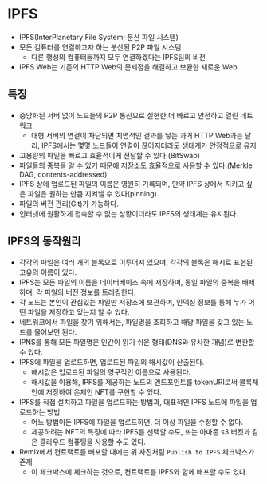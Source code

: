 # IPFS

* IPFS(InterPlanetary File System; 분산 파일 시스템)
* 모든 컴퓨터를 연결하고자 하는 분산된 P2P 파일 시스템
  * 다른 행성의 컴퓨터들까지 모두 연결하겠다는 IPFS팀의 비전
* IPFS Web는 기존의 HTTP Web의 문제점을 해결하고 보완한 새로운 Web

## 특징

* 중앙화된 서버 없이 노드들의 P2P 통신으로 실현한 더 빠르고 안전하고 열린 네트워크 
  * 대형 서버의 연결이 차단되면 치명적인 결과를 낳는 과거 HTTP Web과는 달리, IPFS에서는 몇몇 노드들이 연결이 끊어지더라도 생태계가 안정적으로 유지
* 고용량의 파일을 빠르고 효율적이게 전달할 수 있다.(BitSwap)
* 파일들의 중복을 알 수 있기 때문에 저장소도 효율적으로 사용할 수 있다.(Merkle DAG, contents-addressed)
* IPFS 상에 업로드된 파일의 이름은 영원히 기록되며, 만약 IPFS 상에서 지키고 싶은 파일은 원하는 만큼 지켜낼 수 있다(pinning). 
* 파일의 버전 관리(Git)가 가능하다.
* 인터넷에 원활하게 접속할 수 없는 상황이더라도 IPFS의 생태계는 유지된다.

## IPFS의 동작원리

* 각각의 파일은 여러 개의 블록으로 이루어져 있으며, 각각의 블록은 해시로 표현된 고유의 이름이 있다.
* IPFS는 모든 파일의 이름을 데이터베이스 속에 저장하며, 동일 파일의 중복을 배제하며, 각 파일의 버전 정보를 트래킹한다.
* 각 노드는 본인이 관심있는 파일만 저장소에 보관하며, 인덱싱 정보를 통해 누가 어떤 파일을 저장하고 있는지 알 수 있다.
* 네트워크에서 파일을 찾기 위해서는, 파일명을 조회하고 해당 파일을 갖고 있는 노드를 물어보면 된다.
* IPNS를 통해 모든 파일명은 인간이 읽기 쉬운 형태(DNS와 유사한 개념)로 변환할 수 있다.
* IPFS에 파일을 업로드하면, 업로드된 파일의 해시값이 산출된다.
  * 해시값은 업로드된 파일의 영구적인 이름으로 사용된다.
  * 해시값을 이용해, IPFS를 제공하는 노드의 엔드포인트를 tokenURI로써 블록체인에 저장하여 온체인 NFT를 구현할 수 있다.
* IPFS를 직접 설치하고 파일을 업로드하는 방법과, 대표적인 IPFS 노드에 파일을 업로드하는 방법
  * 어느 방법이든 IPFS에 파일을 업로드하면, 더 이상 파일을 수정할 수 없다.
  * 제공하려는 NFT의 특징에 따라 IPFS를 선택할 수도, 또는 아마존 s3 버킷과 같은 클라우드 컴퓨팅을 사용할 수도 있다.
* Remix에서 컨트랙트를 배포할 때에는 위 사진처럼 `Publish to IPFS` 체크박스가 존재
  * 이 체크박스에 체크하는 것으로, 컨트랙트를 IPFS와 함께 배포할 수도 있다.